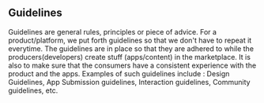 ## Guidelines

Guidelines are general rules, principles or piece of advice. For a product/platform, we put forth guidelines so that we don't have to repeat it everytime. The guidelines are in place so that they are adhered to while the producers(developers) create stuff (apps/content) in the marketplace. It is also to make sure that the consumers have a consistent experience with the product and the apps. Examples of such guidelines include : Design Guidelines, App Submission guidelines, Interaction guidelines, Community guidelines, etc. 
